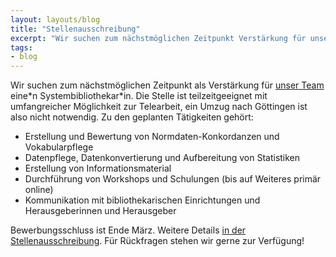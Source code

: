 ```yaml
---
layout: layouts/blog
title: "Stellenausschreibung"
excerpt: "Wir suchen zum nächstmöglichen Zeitpunkt Verstärkung für unser Team"
tags:
- blog
---
```


Wir suchen zum nächstmöglichen Zeitpunkt als Verstärkung für [unser Team](https://coli-conc.gbv.de/contact/) eine\*n Systembibliothekar\*in. Die Stelle ist teilzeitgeeignet mit umfangreicher Möglichkeit zur Telearbeit, ein Umzug nach Göttingen ist also nicht notwendig. Zu den geplanten Tätigkeiten gehört:

* Erstellung und Bewertung von Normdaten-Konkordanzen und Vokabularpflege
* Datenpflege, Datenkonvertierung und Aufbereitung von Statistiken
* Erstellung von Informationsmaterial
* Durchführung von Workshops und Schulungen (bis auf Weiteres primär online)
* Kommunikation mit bibliothekarischen Einrichtungen und Herausgeberinnen und Herausgeber

Bewerbungsschluss ist Ende März. Weitere Details [in der Stellenausschreibung](https://www.gbv.de/stellen/pdf/stellenausschreibung-systembibliothekarin-2021.pdf). Für Rückfragen stehen wir gerne zur Verfügung!
